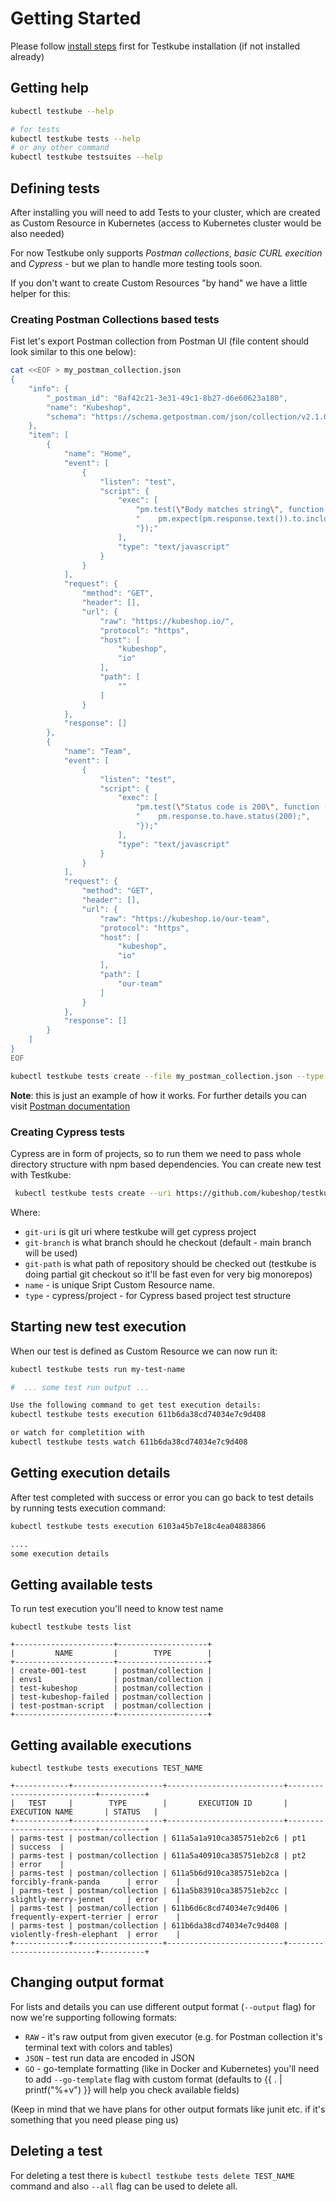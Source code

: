 # Getting Started

Please follow [install steps](/docs/installing.md) first for Testkube installation (if not installed already)

## Getting help

```sh
kubectl testkube --help 

# for tests
kubectl testkube tests --help 
# or any other command
kubectl testkube testsuites --help 
```

## Defining tests

After installing you will need to add Tests to your cluster, which are created as Custom Resource in Kubernetes (access to Kubernetes cluster would be also needed)

For now Testkube only supports  *Postman collections*, *basic CURL execition* and *Cypress* - but we plan to handle more testing tools soon.

If you don't want to create Custom Resources "by hand" we have a little helper for this: 

### Creating Postman Collections based tests

Fist let's export Postman collection from Postman UI (file content should look similar to this one below):

```bash
cat <<EOF > my_postman_collection.json
{
	"info": {
		"_postman_id": "8af42c21-3e31-49c1-8b27-d6e60623a180",
		"name": "Kubeshop",
		"schema": "https://schema.getpostman.com/json/collection/v2.1.0/collection.json"
	},
	"item": [
		{
			"name": "Home",
			"event": [
				{
					"listen": "test",
					"script": {
						"exec": [
							"pm.test(\"Body matches string\", function () {",
							"    pm.expect(pm.response.text()).to.include(\"K8s Accelerator\");",
							"});"
						],
						"type": "text/javascript"
					}
				}
			],
			"request": {
				"method": "GET",
				"header": [],
				"url": {
					"raw": "https://kubeshop.io/",
					"protocol": "https",
					"host": [
						"kubeshop",
						"io"
					],
					"path": [
						""
					]
				}
			},
			"response": []
		},
		{
			"name": "Team",
			"event": [
				{
					"listen": "test",
					"script": {
						"exec": [
							"pm.test(\"Status code is 200\", function () {",
							"    pm.response.to.have.status(200);",
							"});"
						],
						"type": "text/javascript"
					}
				}
			],
			"request": {
				"method": "GET",
				"header": [],
				"url": {
					"raw": "https://kubeshop.io/our-team",
					"protocol": "https",
					"host": [
						"kubeshop",
						"io"
					],
					"path": [
						"our-team"
					]
				}
			},
			"response": []
		}
	]
}
EOF
```

```sh
kubectl testkube tests create --file my_postman_collection.json --type postman/collection --name my-test-name 
```

**Note**: this is just an example of how it works. For further details you can visit [Postman documentation](executor-postman.md)

### Creating Cypress tests

Cypress are in form of projects, so to run them we need to pass whole directory structure with npm based dependencies. You can create new test with Testkube:

```sh
 kubectl testkube tests create --uri https://github.com/kubeshop/testkube-executor-cypress.git --git-branch jacek/feature/git-checkout --git-path examples --name test-name --type cypress/project
```

Where:

- `git-uri` is git uri where testkube will get cypress project
- `git-branch` is what branch should he checkout (default - main branch will be used)
- `git-path` is what path of repository should be checked out (testkube is doing partial git checkout so it'll be fast even for very big monorepos)
- `name` - is unique Sript Custom Resource name.
- `type` - cypress/project - for Cypress based project test structure

## Starting new test execution

When our test is defined as Custom Resource we can now run it:

```sh
kubectl testkube tests run my-test-name 

#  ... some test run output ...

Use the following command to get test execution details:
kubectl testkube tests execution 611b6da38cd74034e7c9d408

or watch for completition with
kubectl testkube tests watch 611b6da38cd74034e7c9d408

```

## Getting execution details

After test completed with success or error you can go back to test details by running
tests execution command:

```sh
kubectl testkube tests execution 6103a45b7e18c4ea04883866

....
some execution details
```

## Getting available tests

To run test execution you'll need to know test name

```shell
kubectl testkube tests list

+----------------------+--------------------+
|         NAME         |        TYPE        |
+----------------------+--------------------+
| create-001-test      | postman/collection |
| envs1                | postman/collection |
| test-kubeshop        | postman/collection |
| test-kubeshop-failed | postman/collection |
| test-postman-script  | postman/collection |
+----------------------+--------------------+

```

## Getting available executions

```shell
kubectl testkube tests executions TEST_NAME

+------------+--------------------+--------------------------+---------------------------+----------+
|   TEST     |        TYPE        |       EXECUTION ID       |      EXECUTION NAME       | STATUS   |
+------------+--------------------+--------------------------+---------------------------+----------+
| parms-test | postman/collection | 611a5a1a910ca385751eb2c6 | pt1                       | success  |
| parms-test | postman/collection | 611a5a40910ca385751eb2c8 | pt2                       | error    |
| parms-test | postman/collection | 611a5b6d910ca385751eb2ca | forcibly-frank-panda      | error    |
| parms-test | postman/collection | 611a5b83910ca385751eb2cc | slightly-merry-jennet     | error    |
| parms-test | postman/collection | 611b6d6c8cd74034e7c9d406 | frequently-expert-terrier | error    |
| parms-test | postman/collection | 611b6da38cd74034e7c9d408 | violently-fresh-elephant  | error    |
+------------+--------------------+--------------------------+---------------------------+----------+
```

## Changing output format

For lists and details you can use different output format (`--output` flag) for now we're supporting following formats:

- `RAW` - it's raw output from given executor (e.g. for Postman collection it's terminal text with colors and tables)
- `JSON` - test run data are encoded in JSON
- `GO` - go-template formatting (like in Docker and Kubernetes) you'll need to add `--go-template` flag with custom format (defaults to {{ . | printf("%+v") }} will help you check available fields)

(Keep in mind that we have plans for other output formats like junit etc. if it's something that you need please ping us)

## Deleting a test

For deleting a test there is `kubectl testkube tests delete TEST_NAME` command and also `--all` flag can be used to delete all.
